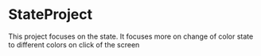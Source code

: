 # StateProject

This project focuses on the state. 
It focuses more on change of color state to different colors on click of the screen
